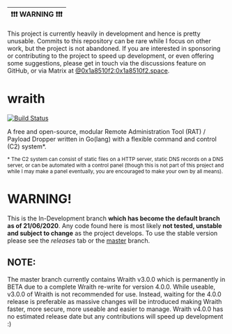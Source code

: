 | :exclamation::exclamation::exclamation:  **WARNING**  :exclamation::exclamation::exclamation: |
|-----------------------------------------|
This project is currently heavily in development and hence is pretty unusable. Commits to this repository can be rare while I focus on other work, but the project is not abandoned. If you are interested in sponsoring or contributing to the project to speed up development, or even offering some suggestions, please get in touch via the discussions feature on GitHub, or via Matrix at [@0x1a8510f2:0x1a8510f2.space](https://matrix.to/#/@0x1a8510f2:0x1a8510f2.space).

# wraith
[![Build Status](https://ci.0x1a8510f2.space/api/badges/0x1a8510f2/wraith/status.svg?ref=refs/heads/indev)](https://ci.0x1a8510f2.space/0x1a8510f2/wraith)

A free and open-source, modular Remote Administration Tool (RAT) / Payload Dropper written in Go(lang) with a flexible command and control (C2) system*.

<sub>\* The C2 system can consist of static files on a HTTP server, static DNS records on a DNS server, or can be automated with a control panel (though this is not part of this project and while I may make a panel eventually, you are encouraged to make your own by all means).</sub>

# WARNING!
This is the In-Development branch **which has become the default branch as of 21/06/2020**. Any code found here is most likely **not tested, unstable and subject to change** as the project develops. To use the stable version please see the *releases* tab or the [master](https://github.com/0x1a8510f2/wraith/tree/master) branch.

## NOTE:
The master branch currently contains Wraith v3.0.0 which is permanently in BETA due to a complete Wraith re-write for version 4.0.0. While useable, v3.0.0 of Wraith is not recommended for use. Instead, waiting for the 4.0.0 release is preferable as massive changes will be introduced making Wraith faster, more secure, more useable and easier to manage. Wraith v4.0.0 has no estimated release date but any contributions will speed up development :)
